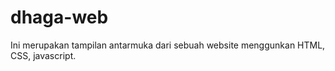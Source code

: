 # dhaga-web
 Ini merupakan tampilan antarmuka dari sebuah website menggunkan HTML, CSS, javascript.
